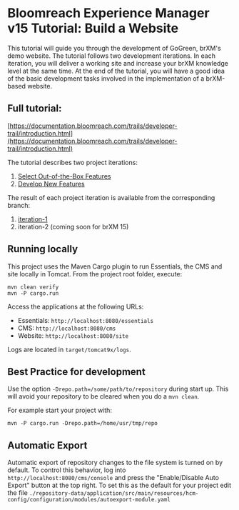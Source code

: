 # Bloomreach Experience Manager v15 Tutorial: Build a Website

This tutorial will guide you through the development of GoGreen, brXM's demo
website. The tutorial follows two development iterations. In each iteration,
you will deliver a working site and increase your brXM knowledge level at the
same time. At the end of the tutorial, you will have a good idea of the basic
development tasks involved in the implementation of a brXM-based website.

## Full tutorial:
[https://documentation.bloomreach.com/trails/developer-trail/introduction.html](https://documentation.bloomreach.com/trails/developer-trail/introduction.html)

The tutorial describes two project iterations:

1. [Select Out-of-the-Box Features](https://documentation.bloomreach.com/trails/developer-trail/configure-out-of-the-box-features/select-out-of-the-box-features.html)
2. [Develop New Features](https://documentation.bloomreach.com/trails/developer-trail/develop-new-features/two-columns-page-configuration.html)

The result of each project iteration is available from the corresponding branch:

1. [iteration-1](https://github.com/bloomreach/website-tutorial/tree/iteration-1-15.0.0)
2. iteration-2 (coming soon for brXM 15)

## Running locally

This project uses the Maven Cargo plugin to run Essentials, the CMS and site
locally in Tomcat.
From the project root folder, execute:

    mvn clean verify
    mvn -P cargo.run

Access the applications at the following URLs:

* Essentials: `http://localhost:8080/essentials`
* CMS: `http://localhost:8080/cms`
* Website: `http://localhost:8080/site`

Logs are located in `target/tomcat9x/logs`.

## Best Practice for development

Use the option `-Drepo.path=/some/path/to/repository` during start up. This
will avoid your repository to be cleared when you do a `mvn clean`.

For example start your project with:

    mvn -P cargo.run -Drepo.path=/home/usr/tmp/repo
    
## Automatic Export

Automatic export of repository changes to the file system is turned on by
default. To control this behavior, log into `http://localhost:8080/cms/console`
and press the "Enable/Disable Auto Export" button at the top right. To set this
as the default for your project edit the file
`./repository-data/application/src/main/resources/hcm-config/configuration/modules/autoexport-module.yaml`


